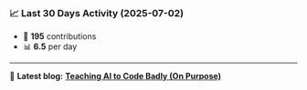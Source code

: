 <!--START_STATS-->
### 📈 Last 30 Days Activity (2025-07-02)  
- 🧮 **195** contributions  
- 📊 **6.5** per day
---
📝 **Latest blog:** [**Teaching AI to Code Badly (On Purpose)**](https://andriak.com/blog/badly-trained-ai)
<!--END_STATS-->
